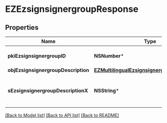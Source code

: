 # EZEzsignsignergroupResponse

## Properties
Name | Type | Description | Notes
------------ | ------------- | ------------- | -------------
**pkiEzsignsignergroupID** | **NSNumber*** | The unique ID of the Ezsignsignergroup | 
**objEzsignsignergroupDescription** | [**EZMultilingualEzsignsignergroupDescription***](EZMultilingualEzsignsignergroupDescription.md) |  | 
**sEzsignsignergroupDescriptionX** | **NSString*** | The Description of the Ezsignsignergroup in the language of the requester | [optional] 

[[Back to Model list]](../README.md#documentation-for-models) [[Back to API list]](../README.md#documentation-for-api-endpoints) [[Back to README]](../README.md)


